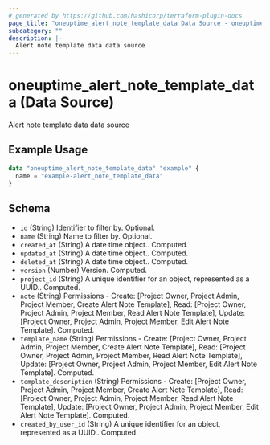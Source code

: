 ```yaml
---
# generated by https://github.com/hashicorp/terraform-plugin-docs
page_title: "oneuptime_alert_note_template_data Data Source - oneuptime"
subcategory: ""
description: |-
  Alert note template data data source
---
```


# oneuptime_alert_note_template_data (Data Source)

Alert note template data data source

## Example Usage

```terraform
data "oneuptime_alert_note_template_data" "example" {
  name = "example-alert_note_template_data"
}
```

## Schema

- `id` (String) Identifier to filter by. Optional.
- `name` (String) Name to filter by. Optional.
- `created_at` (String) A date time object.. Computed.
- `updated_at` (String) A date time object.. Computed.
- `deleted_at` (String) A date time object.. Computed.
- `version` (Number) Version. Computed.
- `project_id` (String) A unique identifier for an object, represented as a UUID.. Computed.
- `note` (String) Permissions - Create: [Project Owner, Project Admin, Project Member, Create Alert Note Template], Read: [Project Owner, Project Admin, Project Member, Read Alert Note Template], Update: [Project Owner, Project Admin, Project Member, Edit Alert Note Template]. Computed.
- `template_name` (String) Permissions - Create: [Project Owner, Project Admin, Project Member, Create Alert Note Template], Read: [Project Owner, Project Admin, Project Member, Read Alert Note Template], Update: [Project Owner, Project Admin, Project Member, Edit Alert Note Template]. Computed.
- `template_description` (String) Permissions - Create: [Project Owner, Project Admin, Project Member, Create Alert Note Template], Read: [Project Owner, Project Admin, Project Member, Read Alert Note Template], Update: [Project Owner, Project Admin, Project Member, Edit Alert Note Template]. Computed.
- `created_by_user_id` (String) A unique identifier for an object, represented as a UUID.. Computed.
